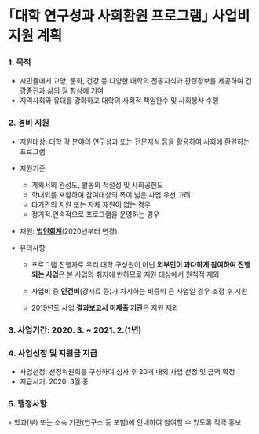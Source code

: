 # ｢대학 연구성과 사회환원 프로그램｣ 사업비 지원 계획

### 1. 목적

* 시민들에게 교양, 문화, 건강 등 다양한 대학의 전공지식과 관련정보를 제공하여 건강증진과 삶의 질 향상에 기여
* 지역사회와 유대를 강화하고 대학의 사회적 책임완수 및 사회봉사 수행



### 2. 경비 지원

* 지원대상: 대학 각 분야의 연구성과 또는 전문지식 등을 활용하여 사회에 환원하는 프로그램

* 지원기준

  * 계획서의 완성도, 활동의 적절성 및 사회공헌도
  * 학내외를 포함하여 참여대상의 폭이 넓은 사업 우선 고려 
  * 타기관의 지원 또는 자체 재원이 없는 경우
  * 정기적․연속적으로 프로그램을 운영하는 경우

* 재원: **<u>법인회계</u>**(2020년부터 변경) 

* 유의사항  

  * 프로그램 진행자로 우리 대학 구성원이 아닌 **외부인이 과다하게 참여하여 진행되는 사업**은 본 사업의 취지에 반하므로 지원 대상에서 원칙적 제외

  * 사업비 중 **인건비**(강사료 등)가 차지하는 비중이 큰 사업일 경우 조정 후 지원

  * 2019년도 사업 **결과보고서 미제출 기관**은 지원 제외

    

### 3. 사업기간: 2020. 3. ~ 2021. 2.(1년) 



### 4. 사업선정 및 지원금 지급

* 사업선정: 선정위원회를 구성하여 심사 후 20개 내외 사업 선정 및 금액 확정
* 지급시기: 2020. 3월 중



### 5. 행정사항

◦ 학과(부) 또는 소속 기관(연구소 등 포함)에 안내하여 참여할 수 있도록 적극 홍보